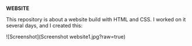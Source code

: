 **WEBSITE**

This repository is about a website build with HTML and CSS.
I worked on it several days, and I created this: 

![Screenshot](Screenshot website1.jpg?raw=true)
